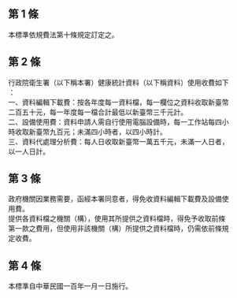 第 1 條
-------
本標準依規費法第十條規定訂定之。

第 2 條
-------
行政院衛生署（以下稱本署）健康統計資料（以下稱資料）使用收費如下  
：  
一、資料編輯下載費：按各年度每一資料檔，每一欄位之資料收取新臺幣  
    二百五十元，每一年度每一檔合計最低以新臺幣三千元計。  
二、設備使用費：資料申請人需自行使用電腦設備時，每一工作站每四小  
    時收取新臺幣九百元；未滿四小時者，以四小時計。  
三、資料代處理分析費：每人日收取新臺幣一萬五千元，未滿一人日者，  
    以一人日計。

第 3 條
-------
政府機關因業務需要，函經本署同意者，得免收資料編輯下載費及設備使  
用費。  
提供各資料檔之機關（構），使用其所提供之資料檔時，得免予收取前條  
第一款之費用，但使用非該機關（構）所提供之資料檔時，仍需依前條規  
定收費。

第 4 條
-------
本標準自中華民國一百年一月一日施行。

